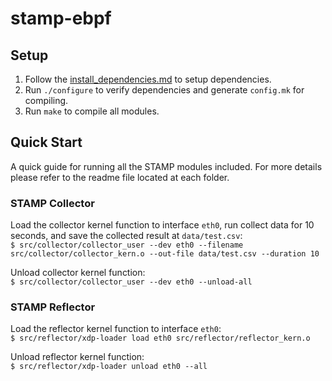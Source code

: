 # stamp-ebpf

## Setup 
1. Follow the [install_dependencies.md](install_dependencies.md) to setup dependencies. 
2. Run `./configure` to verify dependencies and generate `config.mk` for compiling. 
3. Run `make` to compile all modules.

## Quick Start
A quick guide for running all the STAMP modules included. For more details please refer to the readme file located at each folder.

### STAMP Collector
Load the collector kernel function to interface `eth0`, run collect data for 10 seconds, and save the collected result at `data/test.csv`:<br/>
`$ src/collector/collector_user --dev eth0 --filename src/collector/collector_kern.o --out-file data/test.csv --duration 10`

Unload collector kernel function:<br/>
`$ src/collector/collector_user --dev eth0 --unload-all`

### STAMP Reflector
Load the reflector kernel function to interface `eth0`:<br/>
`$ src/reflector/xdp-loader load eth0 src/reflector/reflector_kern.o`

Unload reflector kernel function:<br/>
`$ src/reflector/xdp-loader unload eth0 --all`
